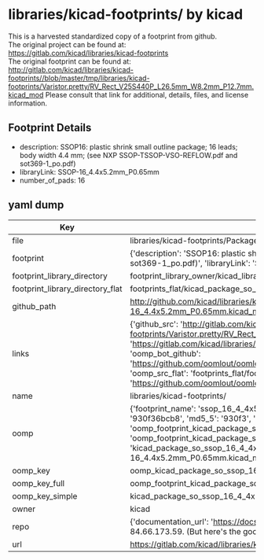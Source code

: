# libraries/kicad-footprints/ by kicad  
This is a harvested standardized copy of a footprint from github.  
The original project can be found at:  
https://gitlab.com/kicad/libraries/kicad-footprints  
The original footprint can be found at:
http://gitlab.com/kicad/libraries/kicad-footprints//blob/master/tmp/libraries/kicad-footprints/Varistor.pretty/RV_Rect_V25S440P_L26.5mm_W8.2mm_P12.7mm.kicad_mod
Please consult that link for additional, details, files, and license information.  
## Footprint Details
* description: SSOP16: plastic shrink small outline package; 16 leads; body width 4.4 mm; (see NXP SSOP-TSSOP-VSO-REFLOW.pdf and sot369-1_po.pdf)  
* libraryLink: SSOP-16_4.4x5.2mm_P0.65mm  
* number_of_pads: 16  
## yaml dump  
| Key | Value |  
| --- | --- |  
| file | libraries/kicad-footprints/Package_SO.pretty/SSOP-16_4.4x5.2mm_P0.65mm.kicad_mod |  
| footprint | {'description': 'SSOP16: plastic shrink small outline package; 16 leads; body width 4.4 mm; (see NXP SSOP-TSSOP-VSO-REFLOW.pdf and sot369-1_po.pdf)', 'libraryLink': 'SSOP-16_4.4x5.2mm_P0.65mm', 'number_of_pads': 16} |  
| footprint_library_directory | footprint_library_owner/kicad_libraries/kicad-footprints/ |  
| footprint_library_directory_flat | footprints_flat/kicad_package_so_ssop_16_4_4x5_2mm_p0_65mm/working |  
| github_path | http://github.com/kicad/libraries/kicad-footprints//blob/master/tmp/libraries/kicad-footprints/Package_SO.pretty/SSOP-16_4.4x5.2mm_P0.65mm.kicad_mod |  
| links | {'github_src': 'http://gitlab.com/kicad/libraries/kicad-footprints//blob/master/tmp/libraries/kicad-footprints/Varistor.pretty/RV_Rect_V25S440P_L26.5mm_W8.2mm_P12.7mm.kicad_mod', 'github_src_repo': 'https://gitlab.com/kicad/libraries/kicad-footprints', 'oomp_bot': 'footprints/kicad_package_so_ssop_16_4_4x5_2mm_p0_65mm/working', 'oomp_bot_github': 'https://github.com/oomlout/oomlout_oomp_footprint_bot/tree/main/footprints/kicad_package_so_ssop_16_4_4x5_2mm_p0_65mm/working', 'oomp_src_flat': 'footprints_flat/footprints_flat/kicad_package_so_ssop_16_4_4x5_2mm_p0_65mm/working', 'oomp_src_flat_github': 'https://github.com/oomlout/oomlout_oomp_footprint_src/tree/main/footprints_flat/kicad_package_so_ssop_16_4_4x5_2mm_p0_65mm/working'} |  
| name | libraries/kicad-footprints/ |  
| oomp | {'footprint_name': 'ssop_16_4_4x5_2mm_p0_65mm', 'library_name': 'package_so', 'md5': '930f36bcb811ffecc37d809c7fcd29c8', 'md5_10': '930f36bcb8', 'md5_5': '930f3', 'md5_6': '930f36', 'oomp_key': 'oomp_kicad_package_so_ssop_16_4_4x5_2mm_p0_65mm', 'oomp_key_extra': 'oomp_footprint_kicad_package_so_ssop_16_4_4x5_2mm_p0_65mm', 'oomp_key_full': 'oomp_footprint_kicad_package_so_ssop_16_4_4x5_2mm_p0_65mm_930f36', 'oomp_key_simple': 'kicad_package_so_ssop_16_4_4x5_2mm_p0_65mm', 'original_filename': 'libraries/kicad-footprints/Package_SO.pretty/SSOP-16_4.4x5.2mm_P0.65mm.kicad_mod', 'owner_name': 'kicad'} |  
| oomp_key | oomp_kicad_package_so_ssop_16_4_4x5_2mm_p0_65mm |  
| oomp_key_full | oomp_footprint_kicad_package_so_ssop_16_4_4x5_2mm_p0_65mm |  
| oomp_key_simple | kicad_package_so_ssop_16_4_4x5_2mm_p0_65mm |  
| owner | kicad |  
| repo | {'documentation_url': 'https://docs.github.com/rest/overview/resources-in-the-rest-api#rate-limiting', 'message': "API rate limit exceeded for 84.66.173.59. (But here's the good news: Authenticated requests get a higher rate limit. Check out the documentation for more details.)"} |  
| url | https://gitlab.com/kicad/libraries/kicad-footprints |  


